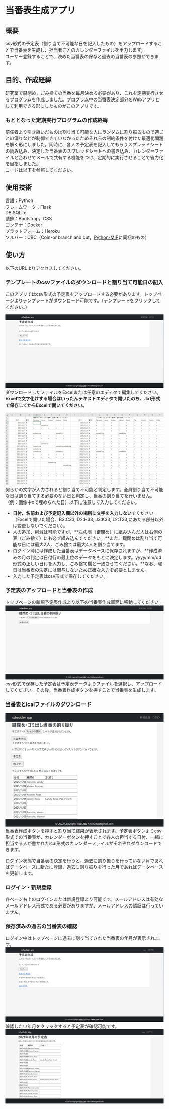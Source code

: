 # 当番表生成アプリ

## 概要
csv形式の予定表（割り当て不可能な日を記入したもの）をアップロードすることで当番表を生成し、担当者ごとのカレンダーファイルを出力します。  
ユーザー登録することで、決めた当番表の保存と過去の当番表の参照ができます。

## 目的、作成経緯
研究室で鍵閉め、ごみ捨ての当番を毎月決める必要があり、これを定期実行させるプログラムを作成しました。プログラム中の当番表決定部分をWebアプリとして利用できる形にしたものがこのアプリです。  

### もととなった定期実行プログラムの作成経緯
前任者より引き継いだものは割り当て可能な人にランダムに割り振るもので週ごとの偏りなどが制御できていなかったためそれらの制約条件を付けた最適化問題を解く形にしました。同時に、各人の予定表を記入してもらうスプレッドシートの読み込み、決定した当番表のスプレッドシートへの書き込み、カレンダーファイルと合わせてメールで共有する機能をつけ、定期的に実行させることで省力化を目指しました。  
コードは以下を参照してください。


## 使用技術
言語：Python  
フレームワーク：Flask   
DB:SQLite  
装飾：Bootstrap，CSS  
コンテナ：Docker  
プラットフォーム：Heroku  
ソルバー：CBC（Coin-or branch and cut，[Python-MIP](https://www.python-mip.com/)に同梱のもの）　　

## 使い方
以下のURLよりアクセスしてください。

### テンプレートのcsvファイルのダウンロードと割り当て可能日の記入
このアプリではcsv形式の予定表をアップロードする必要があります。トップページよりテンプレートがダウンロード可能です。（テンプレートをクリックしてください。）

![トップページ](./images_for_readme/index.jpg)
ダウンロードしたファイルをExcelまたは任意のエディタで編集してください。  
**Excelで文字化けする場合はいったんテキストエディタで開いたのち、.txt形式で保存してからExcelで開いてください。**

![edditing_template_file](./images_for_readme/edditing_template.jpg)
何らかの文字が入力されると割り当て不可能と判定します。全員割り当て不可能な日は割り当てする必要のない日と判定し、当番の割り当てを行いません。（例：画像中xで埋められた日）以下に注意して入力してください。

* **日付、名前および予定記入欄以外の場所に文字を入力しない**でください（Excelで開いた場合、B3:C33, D2:H33, J3:K33, L2:T33,にあたる部分以外は変更しないでください）。
* 人の追加、削減は可能ですが、**左の表（鍵閉め）に組み込んだ人は右側の表（ごみ捨て）にも必ず組み込んでください。**また、鍵閉めは割り当て可能な日には最大2人、ごみ捨ては最大4人を割り当てます。  
* ログイン時には作成した当番表はデータベースに保存されますが、**作成済みの月の判定は日付行の最上位のデータをもとに決定します。yyyy/mm/dd形式の正しい日付を入力し、ごみ捨て欄と一致させてください。**なお、曜日は当番表の決定には関与しないため正確な入力を必要としません。
* 入力した予定表はcsv形式で保存してください。  


### 予定表のアップロードと当番表の作成
トップページの新規予定表作成より以下の当番表作成画面に移動してください。
![schedule_decision_before_assignment](./images_for_readme/sd_before_assign.jpg)
csv形式で保存した予定表は予定表データよりファイルを選択し、アップロードしてください。その後、当番表作成ボタンを押すことで当番表を生成します。

### 当番表とicalファイルのダウンロード
![schedule_decision_after_assignmentment](./images_for_readme/sd_after_assignment.jpg)
当番表作成ボタンを押すと割り当て結果が表示されます。予定表ボタンよりcsv形式での当番表が、カレンダーボタンを押すことで各人の担当する日付、一緒に担当する人が書かれたical形式のカレンダーファイルがそれぞれダウンロードできます。

ログイン状態で当番表の決定を行うと、過去に割り振りを行っていない月であればデータベースに新たに登録、過去に割り振りを行った月であればデータベースを更新します。

### ログイン・新規登録
各ページ右上のログインまたは新規登録より可能です。メールアドレスは有効なメールアドレス形式である必要がありますが、メールアドレスの認証は行っていません。

### 保存済みの過去の当番表の確認
ログイン中はトップページに過去に割り当てされた当番表の年月が表示されます。   
![トップページ](./images_for_readme/index_login.jpg)
確認したい年月をクリックすると予定表が確認可能です。  
![old_schedule](./images_for_readme/old_schedule.jpg)

